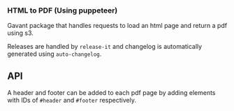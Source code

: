 ### HTML to PDF (Using puppeteer)

Gavant package that handles requests to load an html page and return a pdf using s3.

Releases are handled by `release-it` and changelog is automatically generated using `auto-changelog`.

## API

A header and footer can be added to each pdf page by adding elements with IDs of `#header` and `#footer` respectively.
